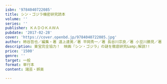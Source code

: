 ```yaml
---
isbn: '9784040722085'
title: シン・ゴジラ機密研究読本
volume: ''
series: ''
publisher: ＫＡＤＯＫＡＷＡ
pubdate: '2017-02-28'
cover: 'https://cover.openbd.jp/9784040722085.jpg'
author: 柿谷哲也／編集・著 道上達男／著 平岡秀一／著 長谷川宗良／著 小豆川勝見／著
description: 東宝完全協力！　映画『シン・ゴジラ』の謎を徹底研究&amp;解説!!
price: '1500'
genre: ''
target: 一般
format: 単行本
content: 諸芸・娯楽

---
```

